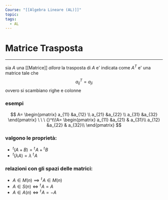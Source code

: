 ```yaml
---
Course: "[[Algebra Lineare (AL)]]"
topic: 
tags:
  - AL
---
```



# Matrice Trasposta
---
sia $A$ una [[Matrice]] 
_allora_ la trasposta di $A$ e' indicata come $A^T$  e' una matrice tale che$$
a^T_{ij} =a_{ji}
$$ovvero si scambiano righe e colonne

### esempi

$$
A=
\begin{pmatrix}
a_{11} &a_{12} \\
a_{21} &a_{22} \\
a_{31} &a_{32}
\end{pmatrix}
\ \ \
{}^t\!A=
\begin{pmatrix}
a_{11} &a_{21} & a_{31}\\
a_{12} &a_{22} & a_{32}\\
\end{pmatrix}
$$

### valgono le proprietà:

- ${}^t(A+B)={}^t\!A+{}^t\!B$
- ${}^t(\lambda A)=\lambda\ {}^t\!A$

### relazioni con gli spazi delle matrici:

- $A\in M(n) \implies {}^t\!A\in M(n)$
- $A \in S(n) \iff {}^t\!A=A$
- $A \in A(n) \iff {}^t\!A=-A$